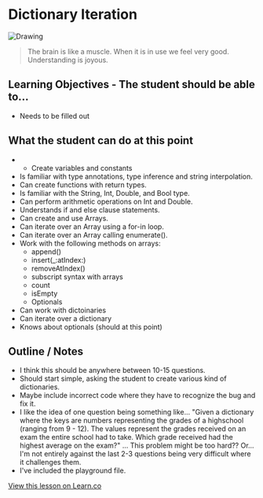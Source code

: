 # Dictionary Iteration

![Drawing](http://i.imgur.com/JYngakc.jpg?1)

> The brain is like a muscle. When it is in use we feel very good. Understanding is joyous.

## Learning Objectives - The student should be able to...

* Needs to be filled out

## What the student can do at this point 

* * Create variables and constants
* Is familiar with type annotations, type inference and string interpolation.
* Can create functions with return types.
* Is familiar with the String, Int, Double, and Bool type.
* Can perform arithmetic operations on Int and Double.
* Understands if and else clause statements.
* Can create and use Arrays.
* Can iterate over an Array using a for-in loop.
* Can iterate over an Array calling enumerate().
* Work with the following methods on arrays:
	* append()
	* insert(_:atIndex:)
	* removeAtIndex()
	* subscript syntax with arrays
	* count
	* isEmpty
	* Optionals
* Can work with dictoinaries 
* Can iterate over a dictionary
* Knows about optionals (should at this point)
## Outline / Notes

*  I think this should be anywhere between 10-15 questions.
* Should start simple, asking the student to create various kind of dictionaries.
* Maybe include incorrect code where they have to recognize the bug and fix it.
* I like the idea of one question being something like... "Given a dictionary where the keys are numbers representing the grades of a highschool (ranging from 9 - 12). The values represent the grades received on an exam the entire school had to take. Which grade received had the highest average on the exam?"  ... This problem might be too hard?? Or... I'm not entirely against the last 2-3 questions being very difficult where it challenges them.
* I've included the playground file.

<a href='https://learn.co/lessons/DictIterationLab' data-visibility='hidden'>View this lesson on Learn.co</a>
